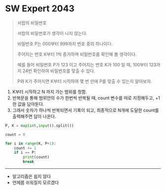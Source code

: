 # SW Expert 2043

>서랍의 비밀번호
>
>서랍의 비밀번호가 생각이 나지 않는다.
>
>비밀번호 P는 000부터 999까지 번호 중의 하나이다.
>
>주어지는 번호 K부터 1씩 증가하며 비밀번호를 확인해 볼 생각이다.
>
>예를 들어 비밀번호 P가 123 이고 주어지는 번호 K가 100 일 때, 100부터 123까지 24번 확인하여 비밀번호를 맞출 수 있다.
>
>P와 K가 주어지면 K부터 시작하여 몇 번 만에 P를 맞출 수 있는지 알아보자.

1. K부터 시작하고 N 까지 가는 범위를 정함.
2. 반복문을 통해 범위안의 수가 한번씩 반복될 때, count 변수를 따로 지정해두고, +1한 값을 담아둔다.
3. 그래서 숫자가 하나씩 반복되면서 기록이 되고, 최종적으로 N개에 도달한 count를 출력해주면 답이 나온다.

```python
P, K = map(int,input().split())

count = 0

for i in range(K, P+1):
    count += 1
    if i == P:
        print(count)
        break
```

---

* 알고리즘은 쉽지 않다
* 언제쯤 쉬워질지 모르겠다